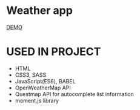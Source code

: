 # Weather app
[DEMO](https://oksydan.github.io/weather-app/)

# USED IN PROJECT
  - HTML
  - CSS3, SASS
  - JavaScript(ES6), BABEL
  - OpenWeatherMap API
  - Questmap API for autocomplete list information
  - moment.js library
